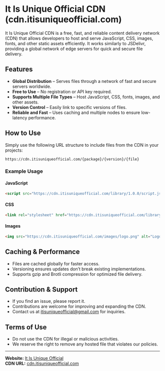 # It Is Unique Official CDN (cdn.itisuniqueofficial.com)

It Is Unique Official CDN is a free, fast, and reliable content delivery network (CDN) that allows developers to host and serve JavaScript, CSS, images, fonts, and other static assets efficiently. It works similarly to JSDelivr, providing a global network of edge servers for quick and secure file delivery.

## Features

- **Global Distribution** – Serves files through a network of fast and secure servers worldwide.
- **Free to Use** – No registration or API key required.
- **Supports Multiple File Types** – Host JavaScript, CSS, fonts, images, and other assets.
- **Version Control** – Easily link to specific versions of files.
- **Reliable and Fast** – Uses caching and multiple nodes to ensure low-latency performance.

## How to Use

Simply use the following URL structure to include files from the CDN in your projects:

```
https://cdn.itisuniqueofficial.com/{package}/{version}/{file}
```

### Example Usage

#### JavaScript
```html
<script src="https://cdn.itisuniqueofficial.com/library/1.0.0/script.js"></script>
```

#### CSS
```html
<link rel="stylesheet" href="https://cdn.itisuniqueofficial.com/library/1.0.0/style.css">
```

#### Images
```html
<img src="https://cdn.itisuniqueofficial.com/images/logo.png" alt="Logo">
```

## Caching & Performance

- Files are cached globally for faster access.
- Versioning ensures updates don’t break existing implementations.
- Supports gzip and Brotli compression for optimized file delivery.

## Contribution & Support

- If you find an issue, please report it.
- Contributions are welcome for improving and expanding the CDN.
- Contact us at [itisuniqueofficial@gmail.com](mailto:itisuniqueofficial@gmail.com) for inquiries.

## Terms of Use

- Do not use the CDN for illegal or malicious activities.
- We reserve the right to remove any hosted file that violates our policies.

---

**Website:** [It Is Unique Official](https://www.itisuniqueofficial.com)  
**CDN URL:** [cdn.itisuniqueofficial.com](https://cdn.itisuniqueofficial.com)
